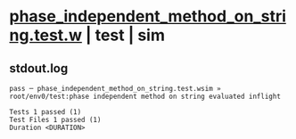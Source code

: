 # [phase_independent_method_on_string.test.w](../../../../../examples/tests/valid/phase_independent_method_on_string.test.w) | test | sim

## stdout.log
```log
pass ─ phase_independent_method_on_string.test.wsim » root/env0/test:phase independent method on string evaluated inflight
 
Tests 1 passed (1)
Test Files 1 passed (1)
Duration <DURATION>
```

